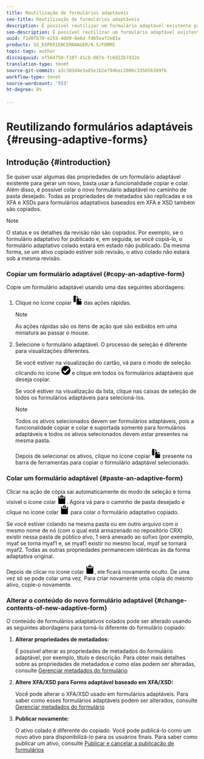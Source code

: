 ```yaml
---
title: Reutilização de formulários adaptáveis
seo-title: Reutilização de formulários adaptáveis
description: É possível reutilizar um formulário adaptável existente para criar novos formulários adaptáveis.
seo-description: É possível reutilizar um formulário adaptável existente para criar novos formulários adaptáveis.
uuid: f1d0fb70-e255-4dd9-8e6d-fd65eaf2e81a
products: SG_EXPERIENCEMANAGER/6.5/FORMS
topic-tags: author
discoiquuid: ef564750-f107-41cb-887e-fc6d22b7d32e
translation-type: tm+mt
source-git-commit: a3c303d4e3a85e1b2e794bec2006c335056309fb
workflow-type: tm+mt
source-wordcount: '553'
ht-degree: 0%

---
```



# Reutilizando formulários adaptáveis {#reusing-adaptive-forms}

## Introdução {#introduction}

Se quiser usar algumas das propriedades de um formulário adaptável existente para gerar um novo, basta usar a funcionalidade copiar e colar. Além disso, é possível colar o novo formulário adaptável no caminho de pasta desejado. Todas as propriedades de metadados são replicadas e os XFA e XSDs para formulários adaptativos baseados em XFA e XSD também são copiados.

>[!NOTE]
>
>O status e os detalhes da revisão não são copiados. Por exemplo, se o formulário adaptativo for publicado e, em seguida, se você copiá-lo, o formulário adaptativo colado estará em estado não publicado. Da mesma forma, se um ativo copiado estiver sob revisão, o ativo colado não estará sob a mesma revisão.

### Copiar um formulário adaptável {#copy-an-adaptive-form}

Copie um formulário adaptável usando uma das seguintes abordagens:

1. Clique no ícone copiar ![aem6forms_copy](assets/aem6forms_copy.png) das ações rápidas.

   >[!NOTE]
   >
   >As ações rápidas são os itens de ação que são exibidos em uma miniatura ao passar o mouse.

1. Selecione o formulário adaptável. O processo de seleção é diferente para visualizações diferentes.

   Se você estiver na visualização do cartão, vá para o modo de seleção clicando no ícone ![aem6forms_check-círculo](assets/aem6forms_check-circle.png) e clique em todos os formulários adaptáveis que deseja copiar.

   Se você estiver na visualização da lista, clique nas caixas de seleção de todos os formulários adaptáveis para selecioná-los.

   >[!NOTE]
   >
   >Todos os ativos selecionados devem ser formulários adaptáveis, pois a funcionalidade copiar e colar é suportada somente para formulários adaptáveis e todos os ativos selecionados devem estar presentes na mesma pasta.

   Depois de selecionar os ativos, clique no ícone copiar ![aem6forms_copy](assets/aem6forms_copy.png) presente na barra de ferramentas para copiar o formulário adaptável selecionado.

### Colar um formulário adaptável {#paste-an-adaptive-form}

Clicar na ação de cópia sai automaticamente do modo de seleção e torna visível o ícone colar ![aem6forms_paste](assets/aem6forms_paste.png). Agora vá para o caminho de pasta desejado e clique no ícone colar ![aem6forms_paste](assets/aem6forms_paste.png) para colar o formulário adaptativo copiado.

Se você estiver colando na mesma pasta ou em outro arquivo com o mesmo nome de nó (com o qual está armazenado no repositório CRX) existir nessa pasta de público alvo, 1 será anexado ao sufixo (por exemplo, myaf se torna myaf1 e, se myaf1 existir no mesmo local, myaf se tornará myaf2. Todas as outras propriedades permanecem idênticas às da forma adaptativa original.

Depois de clicar no ícone colar ![aem6forms_paste](assets/aem6forms_paste.png), ele ficará novamente oculto. De uma vez só se pode colar uma vez. Para criar novamente uma cópia do mesmo ativo, copie-o novamente.

### Alterar o conteúdo do novo formulário adaptável {#change-contents-of-new-adaptive-form}

O conteúdo de formulários adaptativos colados pode ser alterado usando as seguintes abordagens para torná-lo diferente do formulário copiado:

1. **Alterar propriedades de metadados:**

   É possível alterar as propriedades de metadados do formulário adaptável, por exemplo, título e descrição. Para obter mais detalhes sobre as propriedades de metadados e como elas podem ser alteradas, consulte [Gerenciar metadados do formulário](/help/forms/using/manage-form-metadata.md)

1. **Altere XFA/XSD para Forms adaptável baseado em XFA/XSD:**

   Você pode alterar o XFA/XSD usado em formulários adaptáveis. Para saber como esses formulários adaptáveis podem ser alterados, consulte [Gerenciar metadados do formulário](/help/forms/using/manage-form-metadata.md)

1. **Publicar novamente:**

   O ativo colado é diferente do copiado. Você pode publicá-lo como um novo ativo para disponibilizá-lo para os usuários finais. Para saber como publicar um ativo, consulte [Publicar e cancelar a publicação de formulários](/help/forms/using/publishing-unpublishing-forms.md)

